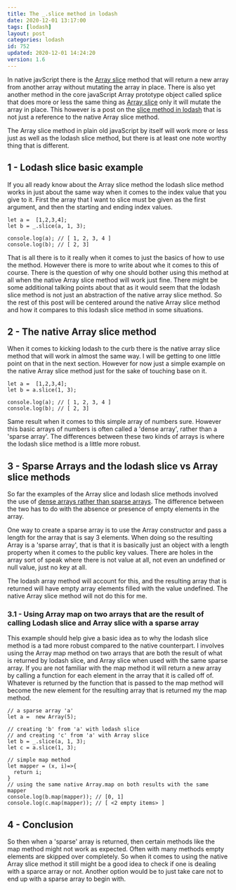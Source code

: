 ```yaml
---
title: The _.slice method in lodash
date: 2020-12-01 13:17:00
tags: [lodash]
layout: post
categories: lodash
id: 752
updated: 2020-12-01 14:24:20
version: 1.6
---
```


In native javScript there is the [Array slice](https://developer.mozilla.org/en-US/docs/Web/JavaScript/Reference/Global_Objects/Array/slice) method that will return a new array from another array without mutating the array in place. There is also yet another method in the core javaScript Array prototype object called splice that does more or less the same thing as [Array slice](/2018/12/08/js-array-slice/) only it will mutate the array in place. This however is a post on the [slice method in lodash](https://lodash.com/docs/4.17.15#slice) that is not just a reference to the native Array slice method.

The Array slice method in plain old javaScript by itself will work more or less just as well as the lodash slice method, but there is at least one note worthy thing that is different.

<!-- more -->

## 1 - Lodash slice basic example

If you all ready know about the Array slice method the lodash slice method works in just about the same way when it comes to the index value that you give to it. First the array that I want to slice must be given as the first argument, and then the starting and ending index values.

```
let a =  [1,2,3,4];
let b = _.slice(a, 1, 3);
 
console.log(a); // [ 1, 2, 3, 4 ]
console.log(b); // [ 2, 3]
```

That is all there is to it really when it comes to just the basics of how to use the method. However there is more to write about whe it comes to this of course. There is the question of why one should bother using this method at all when the native Array slice method will work just fine. There might be some additional talking points about that as it would seem that the lodash slice method is not just an abstraction of the native array slice method. So the rest of this post will be centered around the native Array slice method and how it compares to this lodash slice method in some situations.

## 2 - The native Array slice method

When it comes to kicking lodash to the curb there is the native array slice method that will work in almost the same way. I will be getting to one little point on that in the next section. However for now just a simple example on the native Array slice method just for the sake of touching base on it.

```
let a =  [1,2,3,4];
let b = a.slice(1, 3);
 
console.log(a); // [ 1, 2, 3, 4 ]
console.log(b); // [ 2, 3]
```

Same result when it comes to this simple array of numbers sure. However this basic arrays of numbers is often called a 'dense array', rather than a 'sparse array'. The differences between these two kinds of arrays is where the lodash slice method is a little more robust.

## 3 - Sparse Arrays and the lodash slice vs Array slice methods

So far the examples of the Array slice and lodash slice methods involved the use of [dense arrays rather than sparse arrays](https://2ality.com/2012/06/dense-arrays.html). The difference between the two has to do with the absence or presence of empty elements in the array.

One way to create a sparse array is to use the Array constructor and pass a length for the array that is say 3 elements. When doing so the resulting Array is a 'sparse array', that is that it is basically just an object with a length property when it comes to the public key values. There are holes in the array sort of speak where there is not value at all, not even an undefined or null value, just no key at all.

The lodash array method will account for this, and the resulting array that is returned will have empty array elements filled with the value undefined. The native Array slice method will not do this for me.

### 3.1 - Using Array map on two arrays that are the result of calling Lodash slice and Array slice with a sparse array

This example should help give a basic idea as to why the lodash slice method is a tad more robust compared to the native counterpart. I involves using the Array map method on two arrays that are both the result of what is returned by lodash slice, and Array slice when used with the same sparse array. If you are not familiar with the map method it will return a new array by calling a function for each element in the array that it is called off of. Whatever is returned by the function that is passed to the map method will become the new element for the resulting array that is returned my the map method.

```
// a sparse array 'a'
let a =  new Array(5);
 
// creating 'b' from 'a' with lodash slice
// and creating 'c' from 'a' with Array slice
let b = _.slice(a, 1, 3);
let c = a.slice(1, 3);
 
// simple map method
let mapper = (x, i)=>{
  return i;
}
// using the same native Array.map on both results with the same mapper
console.log(b.map(mapper)); // [0, 1]
console.log(c.map(mapper)); // [ <2 empty items> ]
```

## 4 - Conclusion

So then when a 'sparse' array is returned, then certain methods like the map method might not work as expected. Often with many methods empty elements are skipped over completely. So when it comes to using the native Array slice method it still might be a good idea to check if one is dealing with a sparce array or not. Another option would be to just take care not to end up with a sparse array to begin with.
